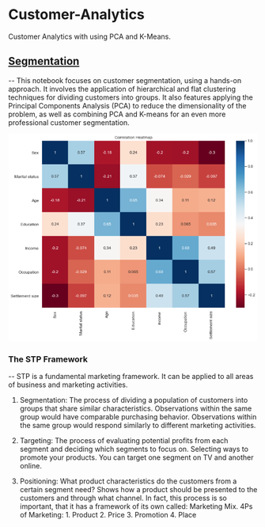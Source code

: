 # Customer-Analytics
Customer Analytics with using PCA and K-Means.

## [Segmentation](https://github.com/luffy-17/Customer-Analytics/blob/master/segmentation/Customer_Analytics%20-%20Segmentation.ipynb)
-- This notebook focuses on customer segmentation, using a hands-on approach. It involves the application of hierarchical and flat clustering techniques for dividing customers into groups. It also features applying the Principal Components Analysis (PCA) to reduce the dimensionality of the problem, as well as combining PCA and K-means for an even more
professional customer segmentation.

![Correlation Heatmap](heatmap.png "HeatMap")

<!-- ![hierarchical](hie.png "Hierarchical") -->

### The STP Framework
-- STP is a fundamental marketing framework. It can be applied to all areas of business and marketing activities.
  1. Segmentation: 
      The process of dividing a population of customers into groups that share similar characteristics. 
      Observations within the same group would have comparable purchasing behavior.
      Observations within the same group would respond similarly to different marketing activities.
      
  2. Targeting:
      The process of evaluating potential profits from each segment and deciding which segments to focus on.
      Selecting ways to promote your products. You can target one segment on TV and another online.
      
  3. Positioning:
      What product characteristics do the customers from a certain segment need?
      Shows how a product should be presented to the customers and through what channel.
      In fact, this process is so important, that it has a framework of its own called: Marketing Mix.
        4Ps of Marketing:
          1. Product
          2. Price
          3. Promotion
          4. Place
